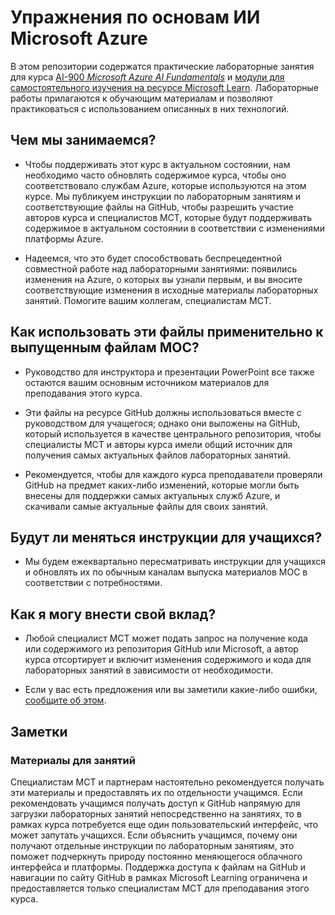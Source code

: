 # Упражнения по основам ИИ Microsoft Azure

В этом репозитории содержатся практические лабораторные занятия для курса [AI-900 *Microsoft Azure AI Fundamentals*](https://docs.microsoft.com/ru-ru/learn/certifications/courses/ai-900t00) и [модули для самостоятельного изучения на ресурсе Microsoft Learn](https://docs.microsoft.com/learn/certifications/azure-ai-fundamentals). Лабораторные работы прилагаются к обучающим материалам и позволяют практиковаться с использованием описанных в них технологий. 

## Чем мы занимаемся?

- Чтобы поддерживать этот курс в актуальном состоянии, нам необходимо часто обновлять содержимое курса, чтобы оно соответствовало службам Azure, которые используются на этом курсе.  Мы публикуем инструкции по лабораторным занятиям и соответствующие файлы на GitHub, чтобы разрешить участие авторов курса и специалистов MCT, которые будут поддерживать содержимое в актуальном состоянии в соответствии с изменениями платформы Azure.

- Надеемся, что это будет способствовать беспрецедентной совместной работе над лабораторными занятиями: появились изменения на Azure, о которых вы узнали первым, и вы вносите соответствующие изменения в исходные материалы лабораторных занятий.  Помогите вашим коллегам, специалистам MCT.

## Как использовать эти файлы применительно к выпущенным файлам MOC?

- Руководство для инструктора и презентации PowerPoint все также остаются вашим основным источником материалов для преподавания этого курса.

- Эти файлы на ресурсе GitHub должны использоваться вместе с руководством для учащегося; однако они выложены на GitHub, который используется в качестве центрального репозитория, чтобы специалисты MCT и авторы курса имели общий источник для получения самых актуальных файлов лабораторных занятий.

- Рекомендуется, чтобы для каждого курса преподаватели проверяли GitHub на предмет каких-либо изменений, которые могли быть внесены для поддержки самых актуальных служб Azure, и скачивали самые актуальные файлы для своих занятий.

## Будут ли меняться инструкции для учащихся?

- Мы будем ежеквартально пересматривать инструкции для учащихся и обновлять их по обычным каналам выпуска материалов MOC в соответствии с потребностями.

## Как я могу внести свой вклад?

- Любой специалист MCT может подать запрос на получение кода или содержимого из репозитория GitHub или Microsoft, а автор курса отсортирует и включит изменения содержимого и кода для лабораторных занятий в зависимости от необходимости.

- Если у вас есть предложения или вы заметили какие-либо ошибки, [сообщите об этом](https://docs.microsoft.com/learn/support/troubleshooting#report-feedback).

## Заметки 

### Материалы для занятий

Специалистам MCT и партнерам настоятельно рекомендуется получать эти материалы и предоставлять их по отдельности учащимся.  Если рекомендовать учащимся получать доступ к GitHub напрямую для загрузки лабораторных занятий непосредственно на занятиях, то в рамках курса потребуется еще один пользовательский интерфейс, что может запутать учащихся. Если объяснить учащимся, почему они получают отдельные инструкции по лабораторным занятиям, это поможет подчеркнуть природу постоянно меняющегося облачного интерфейса и платформы. Поддержка доступа к файлам на GitHub и навигации по сайту GitHub в рамках Microsoft Learning ограничена и предоставляется только специалистам MCT для преподавания этого курса.
